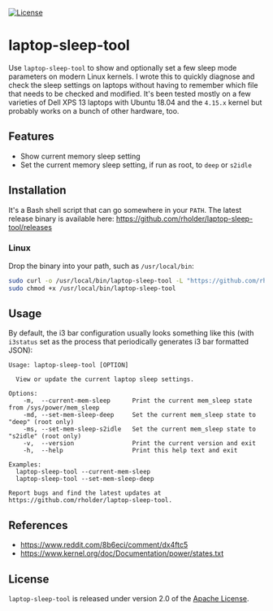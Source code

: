 [![License](https://img.shields.io/badge/license-apache%202.0-brightgreen.svg)](https://github.com/rholder/laptop-sleep-tool/blob/master/LICENSE)
# laptop-sleep-tool

Use `laptop-sleep-tool` to show and optionally set a few sleep mode parameters on modern Linux kernels. I wrote this to quickly diagnose and check the sleep settings on laptops without having to remember which file that needs to be checked and modified. It's been tested mostly on a few varieties of Dell XPS 13 laptops with Ubuntu 18.04 and the `4.15.x` kernel but probably works on a bunch of other hardware, too.

## Features
* Show current memory sleep setting
* Set the current memory sleep setting, if run as root, to `deep` or `s2idle`

## Installation
It's a Bash shell script that can go somewhere in your `PATH`. The latest release binary is available here: https://github.com/rholder/laptop-sleep-tool/releases

### Linux
Drop the binary into your path, such as `/usr/local/bin`:
```bash
sudo curl -o /usr/local/bin/laptop-sleep-tool -L "https://github.com/rholder/laptop-sleep-tool/releases/download/v1.0.0/laptop-sleep-tool" && \
sudo chmod +x /usr/local/bin/laptop-sleep-tool
```

## Usage
By default, the i3 bar configuration usually looks something like this (with `i3status` set as the process that periodically generates i3 bar formatted JSON):
```
Usage: laptop-sleep-tool [OPTION]

  View or update the current laptop sleep settings.

Options:
    -m,  --current-mem-sleep      Print the current mem_sleep state from /sys/power/mem_sleep
    -md, --set-mem-sleep-deep     Set the current mem_sleep state to "deep" (root only)
    -ms, --set-mem-sleep-s2idle   Set the current mem_sleep state to "s2idle" (root only)
    -v,  --version                Print the current version and exit
    -h,  --help                   Print this help text and exit

Examples:
  laptop-sleep-tool --current-mem-sleep
  laptop-sleep-tool --set-mem-sleep-deep

Report bugs and find the latest updates at https://github.com/rholder/laptop-sleep-tool.
```

## References
* https://www.reddit.com/8b6eci/comment/dx4ftc5
* https://www.kernel.org/doc/Documentation/power/states.txt

## License
`laptop-sleep-tool` is released under version 2.0 of the [Apache License](http://www.apache.org/licenses/LICENSE-2.0).